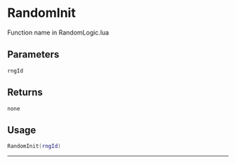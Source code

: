 # RandomInit
Function name in RandomLogic.lua
## Parameters
`rngId`
## Returns
`none`
## Usage
```lua
RandomInit(rngId)
```
---
